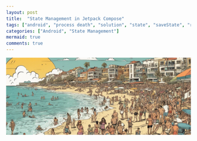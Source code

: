 ```yaml
---
layout: post
title:  "State Management in Jetpack Compose"
tags: ["android", "process death", "solution", "state", "saveState", "restoreState", "Compose"]
categories: ["Android", "State Management"]
mermaid: true
comments: true
---
```


![People holding phones in a party](/assets/img/header-beach.png)




